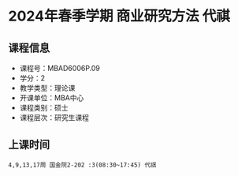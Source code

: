 # 2024年春季学期 商业研究方法 代祺






## 课程信息

- 课程号：MBAD6006P.09
- 学分：2
- 教学类型：理论课
- 开课单位：MBA中心
- 课程类别：硕士
- 课程层次：研究生课程

## 上课时间

```
4,9,13,17周 国金院2-202 :3(08:30~17:45) 代祺
```

